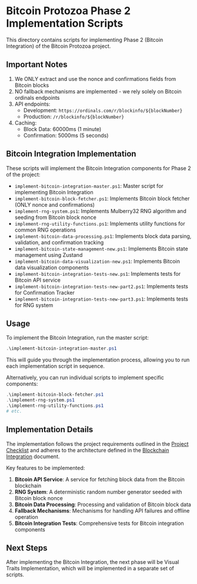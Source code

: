 # Bitcoin Protozoa Phase 2 Implementation Scripts

This directory contains scripts for implementing Phase 2 (Bitcoin Integration) of the Bitcoin Protozoa project.

## Important Notes

1. We ONLY extract and use the nonce and confirmations fields from Bitcoin blocks
2. NO fallback mechanisms are implemented - we rely solely on Bitcoin ordinals endpoints
3. API endpoints:
   - Development: `https://ordinals.com/r/blockinfo/${blockNumber}`
   - Production: `/r/blockinfo/${blockNumber}`
4. Caching:
   - Block Data: 60000ms (1 minute)
   - Confirmation: 5000ms (5 seconds)

## Bitcoin Integration Implementation

These scripts will implement the Bitcoin Integration components for Phase 2 of the project:

- `implement-bitcoin-integration-master.ps1`: Master script for implementing Bitcoin Integration
- `implement-bitcoin-block-fetcher.ps1`: Implements Bitcoin block fetcher (ONLY nonce and confirmations)
- `implement-rng-system.ps1`: Implements Mulberry32 RNG algorithm and seeding from Bitcoin block nonce
- `implement-rng-utility-functions.ps1`: Implements utility functions for common RNG operations
- `implement-bitcoin-data-processing.ps1`: Implements block data parsing, validation, and confirmation tracking
- `implement-bitcoin-state-management-new.ps1`: Implements Bitcoin state management using Zustand
- `implement-bitcoin-data-visualization-new.ps1`: Implements Bitcoin data visualization components
- `implement-bitcoin-integration-tests-new.ps1`: Implements tests for Bitcoin API service
- `implement-bitcoin-integration-tests-new-part2.ps1`: Implements tests for Confirmation Tracker
- `implement-bitcoin-integration-tests-new-part3.ps1`: Implements tests for RNG system

## Usage

To implement the Bitcoin Integration, run the master script:

```powershell
.\implement-bitcoin-integration-master.ps1
```

This will guide you through the implementation process, allowing you to run each implementation script in sequence.

Alternatively, you can run individual scripts to implement specific components:

```powershell
.\implement-bitcoin-block-fetcher.ps1
.\implement-rng-system.ps1
.\implement-rng-utility-functions.ps1
# etc.
```

## Implementation Details

The implementation follows the project requirements outlined in the [Project Checklist](../../bitcoin_protozoa/project/01_project_checklist.md) and adheres to the architecture defined in the [Blockchain Integration](../../bitcoin_protozoa/bitcoin/01_blockchain_integration.md) document.

Key features to be implemented:

1. **Bitcoin API Service**: A service for fetching block data from the Bitcoin blockchain
2. **RNG System**: A deterministic random number generator seeded with Bitcoin block nonce
3. **Bitcoin Data Processing**: Processing and validation of Bitcoin block data
4. **Fallback Mechanisms**: Mechanisms for handling API failures and offline operation
5. **Bitcoin Integration Tests**: Comprehensive tests for Bitcoin integration components

## Next Steps

After implementing the Bitcoin Integration, the next phase will be Visual Traits Implementation, which will be implemented in a separate set of scripts.
